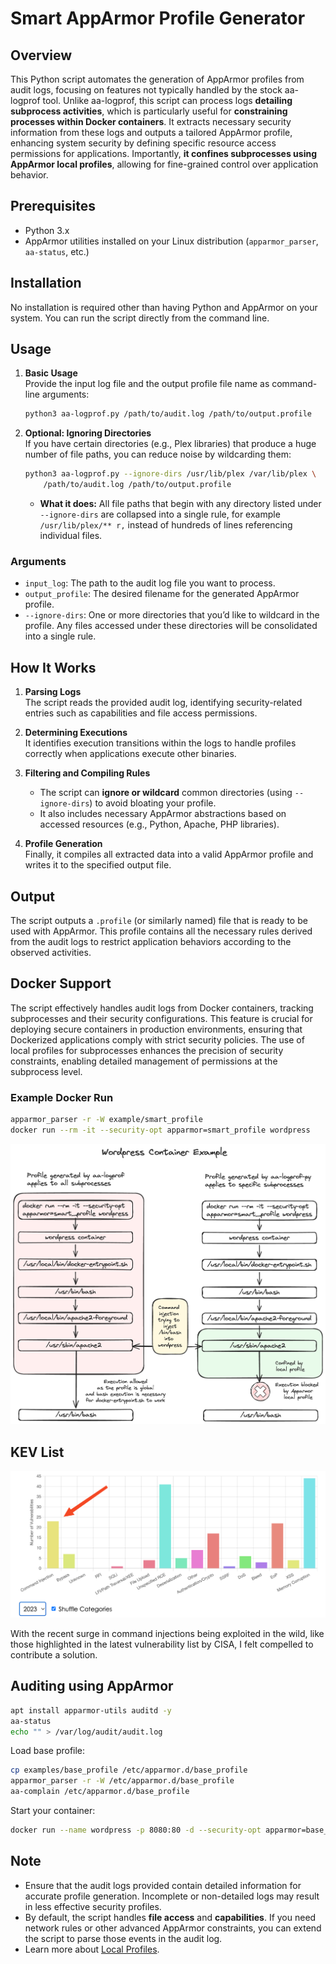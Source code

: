 # Smart AppArmor Profile Generator

## Overview

This Python script automates the generation of AppArmor profiles from audit logs, focusing on features not typically handled by the stock aa-logprof tool. Unlike aa-logprof, this script can process logs **detailing subprocess activities**, which is particularly useful for **constraining processes within Docker containers**. It extracts necessary security information from these logs and outputs a tailored AppArmor profile, enhancing system security by defining specific resource access permissions for applications. Importantly, **it confines subprocesses using AppArmor local profiles**, allowing for fine-grained control over application behavior.

## Prerequisites

- Python 3.x  
- AppArmor utilities installed on your Linux distribution (`apparmor_parser`, `aa-status`, etc.)

## Installation

No installation is required other than having Python and AppArmor on your system. You can run the script directly from the command line.

## Usage

1. **Basic Usage**  
   Provide the input log file and the output profile file name as command-line arguments:
   ```bash
   python3 aa-logprof.py /path/to/audit.log /path/to/output.profile
   ```

2. **Optional: Ignoring Directories**  
   If you have certain directories (e.g., Plex libraries) that produce a huge number of file paths, you can reduce noise by wildcarding them:
   ```bash
   python3 aa-logprof.py --ignore-dirs /usr/lib/plex /var/lib/plex \
       /path/to/audit.log /path/to/output.profile
   ```
   - **What it does:** All file paths that begin with any directory listed under `--ignore-dirs` are collapsed into a single rule, for example `/usr/lib/plex/** r,` instead of hundreds of lines referencing individual files.

### Arguments

- `input_log`: The path to the audit log file you want to process.
- `output_profile`: The desired filename for the generated AppArmor profile.
- `--ignore-dirs`: One or more directories that you’d like to wildcard in the profile. Any files accessed under these directories will be consolidated into a single rule.

## How It Works

1. **Parsing Logs**  
   The script reads the provided audit log, identifying security-related entries such as capabilities and file access permissions.

2. **Determining Executions**  
   It identifies execution transitions within the logs to handle profiles correctly when applications execute other binaries.

3. **Filtering and Compiling Rules**  
   - The script can **ignore or wildcard** common directories (using `--ignore-dirs`) to avoid bloating your profile.  
   - It also includes necessary AppArmor abstractions based on accessed resources (e.g., Python, Apache, PHP libraries).

4. **Profile Generation**  
   Finally, it compiles all extracted data into a valid AppArmor profile and writes it to the specified output file.

## Output

The script outputs a `.profile` (or similarly named) file that is ready to be used with AppArmor. This profile contains all the necessary rules derived from the audit logs to restrict application behaviors according to the observed activities.

## Docker Support

The script effectively handles audit logs from Docker containers, tracking subprocesses and their security configurations. This feature is crucial for deploying secure containers in production environments, ensuring that Dockerized applications comply with strict security policies. The use of local profiles for subprocesses enhances the precision of security constraints, enabling detailed management of permissions at the subprocess level.

### Example Docker Run

```bash
apparmor_parser -r -W example/smart_profile
docker run --rm -it --security-opt apparmor=smart_profile wordpress
```

![](./aa-logprof-py-white.png)

## KEV List

![](./kev.png)

With the recent surge in command injections being exploited in the wild, like those highlighted in the latest vulnerability list by CISA, I felt compelled to contribute a solution.

## Auditing using AppArmor

```bash
apt install apparmor-utils auditd -y
aa-status
echo "" > /var/log/audit/audit.log
```

Load base profile:

```bash
cp examples/base_profile /etc/apparmor.d/base_profile
apparmor_parser -r -W /etc/apparmor.d/base_profile
aa-complain /etc/apparmor.d/base_profile
```

Start your container:

```bash
docker run --name wordpress -p 8080:80 -d --security-opt apparmor=base_profile wordpress
```

## Note

- Ensure that the audit logs provided contain detailed information for accurate profile generation. Incomplete or non-detailed logs may result in less effective security profiles.
- By default, the script handles **file access** and **capabilities**. If you need network rules or other advanced AppArmor constraints, you can extend the script to parse those events in the audit log.
- Learn more about [Local Profiles](https://documentation.suse.com/sles/12-SP5/html/SLES-all/cha-apparmor-profiles.html#sec-apparmor-profiles-types-local).